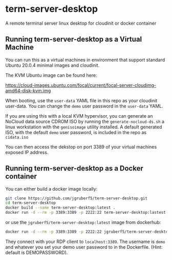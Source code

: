 # term-server-desktop
A remote terminal server linux desktop for cloudinit or docker container

## Running term-server-desktop as a Virtual Machine

You can run this as a virtual machines in environment that support standard Ubuntu 20.0.4 minimal images and cloudinit.

The KVM Ubuntu image can be found here:

https://cloud-images.ubuntu.com/focal/current/focal-server-cloudimg-amd64-disk-kvm.img

When booting, use the `user-data` YAML file in this repo as your cloudinit user-data. You can change the `demo` user password in the `user-data` YAML.

If you are using this with a local KVM hypervisor, you can generate an NoCloud data source CDROM ISO by running the `generate-nocloud-ds.sh` a linux workstation with the `genisoimage` utility installed. A default generated ISO, with the default `demo` user password, is included in the repo as `cidata.iso`

You can then access the dekstop on port 3389 of your virtual machines exposed IP address.

## Running term-server-desktop as a Docker container

You can either build a docker image locally:

```bash
git clone https://github.com/jgruberf5/term-server-desktop.git
cd term-server-desktop
docker build --name term-server-desktop:latest .
docker run -d --rm -p 3389:3389 -p 2222:22 term-server-desktop:lastest
```

or use the `jgruberf5/term-server-desktop:latest` image from dockerhub:

```bash
docker run -d --rm -p 3389:3389 -p 2222:22 jgruberf5/term-server-desktop:lastest
```

They connect with your RDP client to `localhost:3389`. The username is `demo` and whatever you set your demo user password to in the Dockerfile. (Hint: default is DEMOPASSWORD).
